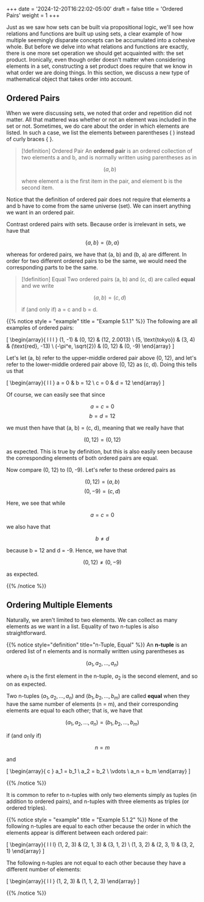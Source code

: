 +++
date = '2024-12-20T16:22:02-05:00'
draft = false
title = 'Ordered Pairs'
weight = 1
+++

Just as we saw how sets can be built via propositional logic, we'll see how 
relations and functions are built up using sets, a clear example of how 
multiple seemingly disparate concepts can be accumulated into a cohesive 
whole. But before we delve into what relations and functions are exactly, 
there is one more set operation we should get acquainted with: the set 
product. Ironically, even though order doesn't matter when considering 
elements in a set, constructing a set product does require that we know in 
what order we are doing things. In this section, we discuss a new type of 
mathematical object that takes order into account.

## Ordered Pairs

When we were discussing sets, we noted that order and repetition did not 
matter. All that mattered was whether or not an element was included in the 
set or not. Sometimes, we do care about the order in which elements are 
listed. In such a case, we list the elements between parentheses ( ) instead of 
curly braces { }.

> [!definition] Ordered Pair
> An **ordered pair** is an ordered collection of two elements a and b, and is 
> normally written using parentheses as in 
> 
> $$\left(a, b\right)$$
> 
> where element a is the first item in the pair, and element b is the second 
> item.

Notice that the definition of ordered pair does not require that elements a 
and b have to come from the same universe (set). We can insert anything we 
want in an ordered pair.

Contrast ordered pairs with sets. Because order is irrelevant in sets, we have 
that 

$$ \{a, b\} = \{b, a\} $$

whereas for ordered pairs, we have that (a, b) and (b, a) are different. In 
order for two different ordered pairs to be the same, we would need the 
corresponding parts to be the same.

> [!definition] Equal
> Two ordered pairs (a, b) and (c, d) are called **equal** and we write 
> 
> $$\left(a, b\right) = \left(c, d\right)$$
> 
> if (and only if) a = c and b = d.

{{% notice style = "example" title = "Example 5.1.1" %}}
The following are all examples of ordered pairs:

\[
\begin{array}{ l l l }
(1, -1)    & (0, 12) & (12, 2.0013) \\
(5, \text{tokyo})    & (3, 4)  & (\text{red}, -13) \\
(-\pi^e, \sqrt{2}) & (0, 12) & (0, -9)
\end{array}
\]

Let's let (a, b) refer to the upper-middle ordered pair above (0, 12), and 
let's refer to the lower-middle ordered pair above (0, 12) as (c, d). Doing 
this tells us that 

\[
\begin{array}{ l l }
a = 0 & b = 12 \\
c = 0 & d = 12
\end{array}
\]

Of course, we can easily see that since 

$$ a = c = 0 $$
$$ b = d = 12 $$

we must then have that (a, b) = (c, d), meaning that we really have that 

$$ (0, 12) = (0, 12) $$

as expected. This is true by definition, but this is also easily seen because 
the corresponding elements of both ordered pairs are equal.

Now compare (0, 12) to (0, -9). Let's refer to these ordered pairs as 

$$ (0, 12) = (a, b) $$
$$ (0, -9) = (c, d) $$

Here, we see that while 

$$ a = c = 0 $$

we also have that 

$$ b \neq d $$

because b = 12 and d = -9. Hence, we have that 

$$ (0, 12) \neq (0, -9) $$

as expected.

{{% /notice %}}

## Ordering Multiple Elements

Naturally, we aren't limited to two elements. We can collect as many elements 
as we want in a list. Equality of two n-tuples is also straightforward.

{{% notice style="definition" title="n-Tuple, Equal" %}}
An **n-tuple** is an ordered list of n elements and is normally written using 
parentheses as

$$ (a_1, a_2,\ldots, a_n) $$

where $a_1$ is the first element in the n-tuple, $a_2$ is the second element, 
and so on as expected.

Two n-tuples $(a_1, a_2, \ldots, a_n)$ and $(b_1, b_2, \ldots, b_m)$ are 
called **equal** when they have the same number of elements (n = m), and their 
corresponding elements are equal to each other; that is, we have that 

$$ (a_1, a_2, \ldots, a_n) = (b_1, b_2, \ldots, b_m) $$

if (and only if) 

$$ n = m $$

and 

\[
\begin{array}{ c }
a_1 = b_1 \\
a_2 = b_2 \\
\vdots \\
a_n = b_m
\end{array}
\]

{{% /notice %}}

It is common to refer to n-tuples with only two elements simply as tuples (in 
addition to ordered pairs), and n-tuples with three elements as triples (or 
ordered triples).

{{% notice style = "example" title = "Example 5.1.2" %}}
None of the following n-tuples are equal to each other because the order in 
which the elements appear is different between each ordered pair:

\[
\begin{array}{ l l l}
(1, 2, 3) & (2, 1, 3) & (3, 1, 2) \\
(1, 3, 2) & (2, 3, 1) & (3, 2, 1)
\end{array}
\]

The following n-tuples are not equal to each other because they have a 
different number of elements:

\[
\begin{array}{ l l }
(1, 2, 3) & (1, 1, 2, 3)
\end{array}
\]

{{% /notice %}}
